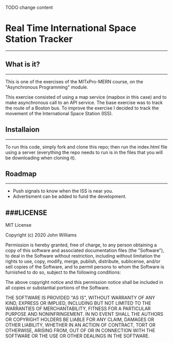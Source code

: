 TODO change content

# Real Time International Space Station Tracker

---

## What is it?

---

This is one of the exercises of the MITxPro-MERN course, on the "Asynchronous Programming" module.

This exercise consisted of using a map service (mapbox in this case) and to make asynchronous call to an API service. The base exercise was to track the route of a Boston bus. To improve the exercise I decided to track the movement of the International Space Station (ISS).

## Installaion

---

To run this code, simply fork and clone this repo; then run the index.html file using a server (everything the repo needs to run is in the files that you will be downloading when cloning it).

## Roadmap

---

- Push signals to know when the ISS is near you.
- Advertisment can be added to fund the development.

## ###LICENSE

MIT License

Copyright (c) 2020 John Williams

Permission is hereby granted, free of charge, to any person obtaining a copy
of this software and associated documentation files (the "Software"), to deal
in the Software without restriction, including without limitation the rights
to use, copy, modify, merge, publish, distribute, sublicense, and/or sell
copies of the Software, and to permit persons to whom the Software is
furnished to do so, subject to the following conditions:

The above copyright notice and this permission notice shall be included in all
copies or substantial portions of the Software.

THE SOFTWARE IS PROVIDED "AS IS", WITHOUT WARRANTY OF ANY KIND, EXPRESS OR
IMPLIED, INCLUDING BUT NOT LIMITED TO THE WARRANTIES OF MERCHANTABILITY,
FITNESS FOR A PARTICULAR PURPOSE AND NONINFRINGEMENT. IN NO EVENT SHALL THE
AUTHORS OR COPYRIGHT HOLDERS BE LIABLE FOR ANY CLAIM, DAMAGES OR OTHER
LIABILITY, WHETHER IN AN ACTION OF CONTRACT, TORT OR OTHERWISE, ARISING FROM,
OUT OF OR IN CONNECTION WITH THE SOFTWARE OR THE USE OR OTHER DEALINGS IN THE
SOFTWARE.

